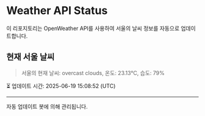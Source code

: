 
# Weather API Status

이 리포지토리는 OpenWeather API를 사용하여 서울의 날씨 정보를 자동으로 업데이트합니다.

## 현재 서울 날씨
> 서울의 현재 날씨: overcast clouds, 온도: 23.13°C, 습도: 79%

⏳ 업데이트 시간: 2025-06-19 15:08:52 (UTC)

---
자동 업데이트 봇에 의해 관리됩니다.
